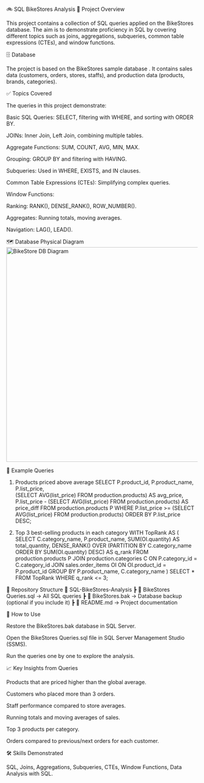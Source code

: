 🚲 SQL BikeStores Analysis
📌 Project Overview

This project contains a collection of SQL queries applied on the BikeStores database.
The aim is to demonstrate proficiency in SQL by covering different topics such as joins, aggregations, subqueries, common table expressions (CTEs), and window functions.

🗄️ Database

The project is based on the BikeStores sample database
.
It contains sales data (customers, orders, stores, staffs), and production data (products, brands, categories).

✅ Topics Covered

The queries in this project demonstrate:

Basic SQL Queries: SELECT, filtering with WHERE, and sorting with ORDER BY.

JOINs: Inner Join, Left Join, combining multiple tables.

Aggregate Functions: SUM, COUNT, AVG, MIN, MAX.

Grouping: GROUP BY and filtering with HAVING.

Subqueries: Used in WHERE, EXISTS, and IN clauses.

Common Table Expressions (CTEs): Simplifying complex queries.

Window Functions:

Ranking: RANK(), DENSE_RANK(), ROW_NUMBER().

Aggregates: Running totals, moving averages.

Navigation: LAG(), LEAD().

🗺️ Database Physical Diagram
<img width="616" height="566" alt="BikeStore DB Diagram" src="https://github.com/user-attachments/assets/c3dbe82c-15b7-4cfc-8fd4-712478033b20" />


📌 Example Queries
1. Products priced above average
SELECT P.product_id, 
       P.product_name, 
       P.list_price,  
       (SELECT AVG(list_price) FROM production.products) AS avg_price,
       P.list_price - (SELECT AVG(list_price) FROM production.products) AS price_diff
FROM production.products P
WHERE P.list_price >= (SELECT AVG(list_price) FROM production.products)
ORDER BY P.list_price DESC;

2. Top 3 best-selling products in each category
WITH TopRank AS (
    SELECT  C.category_name, 
            P.product_name, 
            SUM(OI.quantity) AS total_quantity, 
            DENSE_RANK() OVER (PARTITION BY C.category_name ORDER BY SUM(OI.quantity) DESC) AS q_rank
    FROM production.products P 
    JOIN production.categories C ON P.category_id = C.category_id
    JOIN sales.order_items OI ON OI.product_id = P.product_id
    GROUP BY P.product_name, C.category_name
)
SELECT *
FROM TopRank
WHERE q_rank <= 3;

📂 Repository Structure
📁 SQL-BikeStores-Analysis
 ┣ 📄 BikeStores Queries.sql     → All SQL queries
 ┣ 📄 BikeStores.bak             → Database backup (optional if you include it)
 ┣ 📄 README.md                  → Project documentation

🚀 How to Use

Restore the BikeStores.bak database in SQL Server.

Open the BikeStores Queries.sql file in SQL Server Management Studio (SSMS).

Run the queries one by one to explore the analysis.

📈 Key Insights from Queries

Products that are priced higher than the global average.

Customers who placed more than 3 orders.

Staff performance compared to store averages.

Running totals and moving averages of sales.

Top 3 products per category.

Orders compared to previous/next orders for each customer.

🛠️ Skills Demonstrated

SQL, Joins, Aggregations, Subqueries, CTEs, Window Functions, Data Analysis with SQL.
